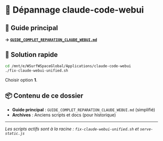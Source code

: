 # 📁 Dépannage claude-code-webui

## 📌 Guide principal

**→ [`GUIDE_COMPLET_REPARATION_CLAUDE_WEBUI.md`](GUIDE_COMPLET_REPARATION_CLAUDE_WEBUI.md)**

## 🚀 Solution rapide

```bash
cd /mnt/e/WSurfWSpaceGlobal/Applications/claude-code-webui
./fix-claude-webui-unified.sh
```

Choisir option **1**.

## 📦 Contenu de ce dossier

- **Guide principal** : `GUIDE_COMPLET_REPARATION_CLAUDE_WEBUI.md` (simplifié)
- **Archives** : Anciens scripts et docs (pour historique)

---
*Les scripts actifs sont à la racine : `fix-claude-webui-unified.sh` et `serve-static.js`*